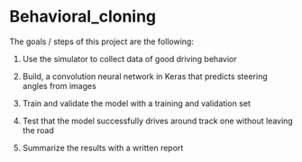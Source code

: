 # Behavioral_cloning

The goals / steps of this project are the following:

1. Use the simulator to collect data of good driving behavior

2. Build, a convolution neural network in Keras that predicts steering angles from images

3. Train and validate the model with a training and validation set

4. Test that the model successfully drives around track one without leaving the road

5. Summarize the results with a written report

